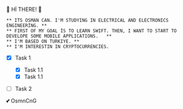 <!-- HEADING -->
:dolphin: Hİ THERE! :dolphin:

<!-- BOLD -->

    ** ITS OSMAN CAN. I'M STUDYING IN ELECTRICAL AND ELECTRONICS ENGINEERİNG. **
    ** FIRST OF MY GOAL İS TO LEARN SWIFT. THEN, I WANT TO START TO DEVELOPE SOME MOBILE APPLICATIONS.   **
    ** I'M BASED ON TURKIYE. **
    ** I'M INTERESTIN IN CRYPTOCURRENCIES.
<!-- task -->

- [x] Task 1
    - [x] Task 1.1
    - [x] Task 1.1
- [ ] Task 2   


<!-- EMOJI -->

:two_hearts: OsmnCnG



